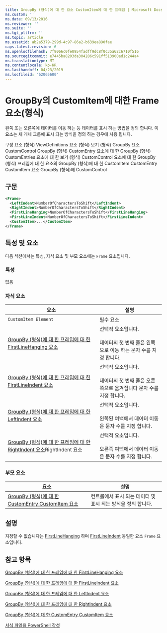 ```yaml
---
title: GroupBy (형식)에 대 한 요소 CustomItem에 대 한 프레임 | Microsoft Docs
ms.custom: ''
ms.date: 09/13/2016
ms.reviewer: ''
ms.suite: ''
ms.tgt_pltfrm: ''
ms.topic: article
ms.assetid: ab2a5379-299d-4c97-86a2-b639ea890fae
caps.latest.revision: 6
ms.openlocfilehash: 7f9066c0fe0954fadff9dc8f0c35a62c6710f516
ms.sourcegitcommit: e7445ba8203da304286c591ff513900ad1c244a4
ms.translationtype: MT
ms.contentlocale: ko-KR
ms.lasthandoff: 04/23/2019
ms.locfileid: "62065600"
---
```

# <a name="frame-element-for-customitem-for-groupby-format"></a>GroupBy의 CustomItem에 대한 Frame 요소(형식)

왼쪽 또는 오른쪽에 데이터를 이동 하는 등 데이터를 표시 하는 방법을 정의 합니다. 이 요소는 새 개체 그룹에 표시 되는 방식을 정의 하는 경우에 사용 됩니다.

구성 요소 (형식) ViewDefinitions 요소 (형식) 보기 (형식) GroupBy 요소 CustomControl GroupBy (형식) CustomEntry 요소에 대 한 GroupBy (형식) CustomEntries 요소에 대 한 보기 (형식) CustomControl 요소에 대 한 GroupBy (형식) 프레임에 대 한 요소의 GroupBy (형식)에 대 한 CustomItem CustomEntry CustomItem 요소 GroupBy (형식)에 CustomControl

## <a name="syntax"></a>구문

```xml
<Frame>
  <LeftIndent>NumberOfCharactersToShift</LeftIndent>
  <RightIndent>NumberOfCharactersToShift</RightIndent>
  <FirstLineHanging>NumberOfCharactersToShift</FirstLineHanging>
  <FirstLineIndent>NumberOfCharactersToShift</FirstLineIndent>
  <CustomItem>...</CustomItem>
</Frame>
```

## <a name="attributes-and-elements"></a>특성 및 요소

다음 섹션에서는 특성, 자식 요소 및 부모 요소에는 `Frame` 요소입니다.

### <a name="attributes"></a>특성

없음

### <a name="child-elements"></a>자식 요소

|요소|설명|
|-------------|-----------------|
|`CustomItem Element`|필수 요소|
|[GroupBy (형식)에 대 한 프레임에 대 한 FirstLineHanging 요소](./firstlinehanging-element-for-frame-for-groupby-format.md)|선택적 요소입니다.<br /><br /> 데이터의 첫 번째 줄은 왼쪽으로 이동 하는 문자 수를 지정 합니다.|
|[GroupBy (형식)에 대 한 프레임에 대 한 FirstLineIndent 요소](./firstlineindent-element-for-frame-for-groupby-format.md)|선택적 요소입니다.<br /><br /> 데이터의 첫 번째 줄은 오른쪽으로 옮겨집니다 문자 수를 지정 합니다.|
|[GroupBy (형식)에 대 한 프레임에 대 한 LeftIndent 요소](./leftindent-element-for-frame-for-groupby-format.md)|선택적 요소입니다.<br /><br /> 왼쪽된 여백에서 데이터 이동은 문자 수를 지정 합니다.|
|[GroupBy (형식)에 대 한 프레임에 대 한 RightIndent 요소](./rightindent-element-for-frame-for-groupby-format.md)RightIndent 요소|선택적 요소입니다.<br /><br /> 오른쪽 여백에서 데이터 이동은 문자 수를 지정 합니다.|

### <a name="parent-elements"></a>부모 요소

|요소|설명|
|-------------|-----------------|
|[GroupBy (형식)에 대 한 CustomEntry CustomItem 요소](./customitem-element-for-customentry-for-groupby-format.md)|컨트롤에서 표시 되는 데이터 및 표시 되는 방식을 정의 합니다.|

## <a name="remarks"></a>설명

지정할 수 없습니다는 [FirstLineHanging](./firstlinehanging-element-for-frame-for-groupby-format.md) 하며 [FirstLineIndent](./firstlineindent-element-for-frame-for-groupby-format.md) 동일한 요소 `Frame` 요소입니다.

## <a name="see-also"></a>참고 항목

[GroupBy (형식)에 대 한 프레임에 대 한 FirstLineHanging 요소](./firstlinehanging-element-for-frame-for-groupby-format.md)

[GroupBy (형식)에 대 한 프레임에 대 한 FirstLineIndent 요소](./firstlineindent-element-for-frame-for-groupby-format.md)

[GroupBy (형식)에 대 한 프레임에 대 한 LeftIndent 요소](./leftindent-element-for-frame-for-groupby-format.md)

[GroupBy (형식)에 대 한 프레임에 대 한 RightIndent 요소](./rightindent-element-for-frame-for-groupby-format.md)

[GroupBy (형식)에 대 한 CustomEntry CustomItem 요소](./customitem-element-for-customentry-for-groupby-format.md)

[서식 파일을 PowerShell 작성](./writing-a-powershell-formatting-file.md)
